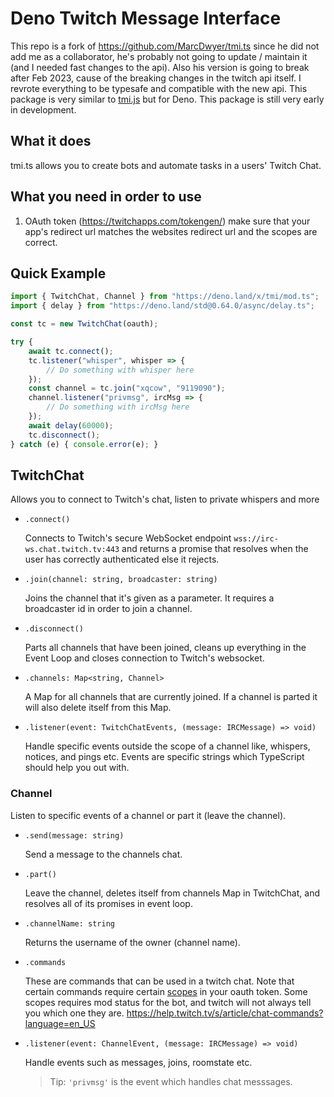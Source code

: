 
# Deno Twitch Message Interface

This repo is a fork of https://github.com/MarcDwyer/tmi.ts since he did not
add me as a collaborator, he's probably not going to update / maintain it
(and I needed fast changes to the api). Also his version is going to break
after Feb 2023, cause of the breaking changes in the twitch api itself.
I revrote everything to be typesafe and compatible with the new api.
This package is very similar to [tmi.js](https://github.com/tmijs/tmi.js)
but for Deno. This package is still very early in development.

## What it does

tmi.ts allows you to create bots and automate tasks in a users' Twitch Chat.

## What you need in order to use

1. OAuth token (https://twitchapps.com/tokengen/) make sure that your app's
redirect url matches the websites redirect url and the scopes are correct.

## Quick Example

``` javascript
import { TwitchChat, Channel } from "https://deno.land/x/tmi/mod.ts";
import { delay } from "https://deno.land/std@0.64.0/async/delay.ts";

const tc = new TwitchChat(oauth);

try {
	await tc.connect();
	tc.listener("whisper", whisper => {
		// Do something with whisper here
	});
	const channel = tc.join("xqcow", "9119090");
	channel.listener("privmsg", ircMsg => {
		// Do something with ircMsg here
	});
	await delay(60000);
	tc.disconnect();
} catch (e) { console.error(e); }
```

## TwitchChat

Allows you to connect to Twitch's chat, listen to private whispers and more

- `.connect()`

	Connects to Twitch's secure WebSocket endpoint
	`wss://irc-ws.chat.twitch.tv:443` and returns a promise that resolves when
	the user has correctly authenticated else it rejects.

- `.join(channel: string, broadcaster: string)`

	Joins the channel that it's given as a parameter.
	It requires a broadcaster id in order to join a channel.

- `.disconnect()`

	Parts all channels that have been joined, cleans up everything in
	the Event Loop and closes connection to Twitch's websocket.

- `.channels: Map<string, Channel>`

	A Map for all channels that are currently joined.
	If a channel is parted it will also delete itself from this Map.

- `.listener(event: TwitchChatEvents, (message: IRCMessage) => void)`

	Handle specific events outside the scope of a channel like, whispers,
	notices, and pings etc. Events are specific strings which TypeScript
	should help you out with.

### Channel

Listen to specific events of a channel or part it (leave the channel).

- `.send(message: string)`

	Send a message to the channels chat.

- `.part()`

	Leave the channel, deletes itself from channels Map in TwitchChat,
	and resolves all of its promises in event loop.

- `.channelName: string`

	Returns the username of the owner (channel name).

- `.commands`

	These are commands that can be used in a twitch chat.
	Note that certain commands require certain
	[scopes](https://dev.twitch.tv/docs/irc/guide#scopes-for-irc-commands)
	in your oauth token. Some scopes requires mod status for the bot,
	and twitch will not always tell you which one they are.
	https://help.twitch.tv/s/article/chat-commands?language=en_US

- `.listener(event: ChannelEvent, (message: IRCMessage) => void)`

	Handle events such as messages, joins, roomstate etc.
	> Tip: `'privmsg'` is the event which handles chat messsages.
